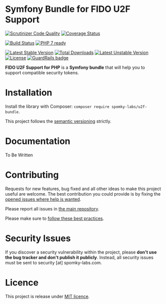 Symfony Bundle for FIDO U2F Support
===================================

[![Scrutinizer Code Quality](https://scrutinizer-ci.com/g/Spomky-Labs/u2f-bundle/badges/quality-score.png?b=master)](https://scrutinizer-ci.com/g/Spomky-Labs/u2f-bundle/?branch=master)
[![Coverage Status](https://coveralls.io/repos/github/Spomky-Labs/u2f-bundle/badge.svg?branch=master)](https://coveralls.io/github/Spomky-Labs/u2f-bundle?branch=master)

[![Build Status](https://travis-ci.org/Spomky-Labs/u2f-bundle.svg?branch=master)](https://travis-ci.org/Spomky-Labs/u2f-bundle)
[![PHP 7 ready](http://php7ready.timesplinter.ch/spomky-labs/u2f-bundle/master/badge.svg)](https://travis-ci.org/spomky-labs/u2f-bundle)

[![Latest Stable Version](https://poser.pugx.org/spomky-labs/u2f-bundle/v/stable.png)](https://packagist.org/packages/spomky-labs/u2f-bundle)
[![Total Downloads](https://poser.pugx.org/spomky-labs/u2f-bundle/downloads.png)](https://packagist.org/packages/spomky-labs/u2f-bundle)
[![Latest Unstable Version](https://poser.pugx.org/spomky-labs/u2f-bundle/v/unstable.png)](https://packagist.org/packages/spomky-labs/u2f-bundle)
[![License](https://poser.pugx.org/spomky-labs/u2f-bundle/license.png)](https://packagist.org/packages/spomky-labs/u2f-bundle) [![GuardRails badge](https://badges.production.guardrails.io/Spomky-Labs/u2f-bundle.svg)](https://www.guardrails.io)

**FIDO U2F Support for PHP** is a **Symfony bundle** that will help you to support compatible security tokens.

# Installation

Install the library with Composer: `composer require spomky-labs/u2f-bundle`.

This project follows the [semantic versioning](http://semver.org/) strictly.

# Documentation

To Be Written

# Contributing

Requests for new features, bug fixed and all other ideas to make this project useful are welcome.
The best contribution you could provide is by fixing the [opened issues where help is wanted](https://github.com/Spomky-Labs/u2f-bundle/issues?q=is%3Aissue+is%3Aopen+label%3A%22help+wanted%22).

Please report all issues in [the main repository](https://github.com/Spomky-Labs/u2f-bundle/issues).

Please make sure to [follow these best practices](.github/CONTRIBUTING.md).

# Security Issues

If you discover a security vulnerability within the project, please **don't use the bug tracker and don't publish it publicly**.
Instead, all security issues must be sent to security [at] spomky-labs.com. 

# Licence

This project is release under [MIT licence](LICENSE).
